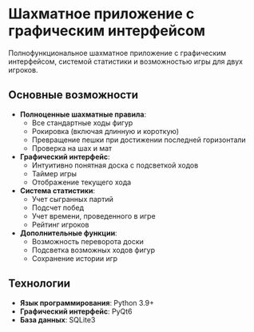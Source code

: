 # Шахматное приложение с графическим интерфейсом

Полнофункциональное шахматное приложение с графическим интерфейсом, системой статистики и возможностью игры для двух игроков.

## Основные возможности

- **Полноценные шахматные правила**:
  - Все стандартные ходы фигур
  - Рокировка (включая длинную и короткую)
  - Превращение пешки при достижении последней горизонтали
  - Проверка на шах и мат
- **Графический интерфейс**:
  - Интуитивно понятная доска с подсветкой ходов
  - Таймер игры
  - Отображение текущего хода
- **Система статистики**:
  - Учет сыгранных партий
  - Подсчет побед
  - Учет времени, проведенного в игре
  - Рейтинг игроков
- **Дополнительные функции**:
  - Возможность переворота доски
  - Подсветка возможных ходов фигур
  - Сохранение истории игр

## Технологии

- **Язык программирования**: Python 3.9+
- **Графический интерфейс**: PyQt6
- **База данных**: SQLite3
